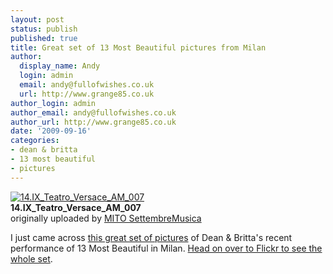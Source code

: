```yaml
---
layout: post
status: publish
published: true
title: Great set of 13 Most Beautiful pictures from Milan
author:
  display_name: Andy
  login: admin
  email: andy@fullofwishes.co.uk
  url: http://www.grange85.co.uk
author_login: admin
author_email: andy@fullofwishes.co.uk
author_url: http://www.grange85.co.uk
date: '2009-09-16'
categories:
- dean & britta
- 13 most beautiful
- pictures
---
```

<div class="imagebox-a"><a href="http://www.flickr.com/photos/mitosettembremusica/3921939237/" title="Photo Sharing"><img src="https://farm3.static.flickr.com/2540/3921939237_ab661448c4_m.jpg" alt="14.IX_Teatro_Versace_AM_007" /></a><br/><strong>14.IX_Teatro_Versace_AM_007</strong><br/>originally uploaded by <a href="http://www.flickr.com/people/mitosettembremusica/">MITO SettembreMusica</a></div>
<div>
<p>I just came across <a href="http://www.flickr.com/photos/mitosettembremusica/sets/72157622375604588/">this great set of pictures</a> of Dean & Britta's recent performance of 13 Most Beautiful in Milan. <a href="http://www.flickr.com/photos/mitosettembremusica/sets/72157622375604588/">Head on over to Flickr to see the whole set</a>.</p>
<p><br clear="right"/>
</div>
